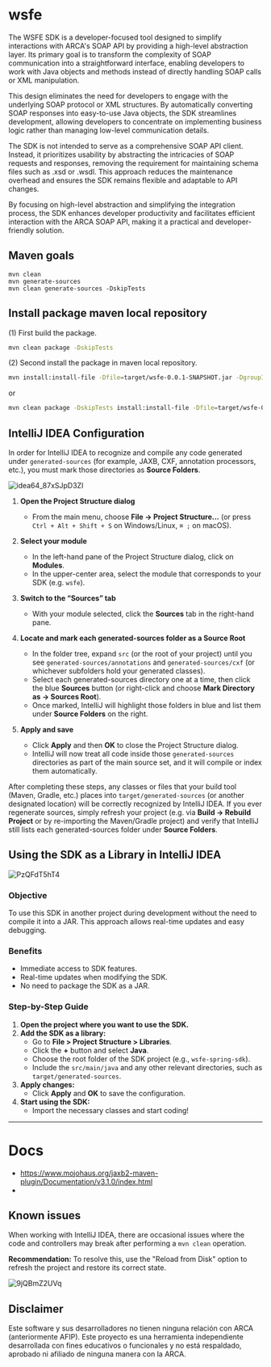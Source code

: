 # wsfe

The WSFE SDK is a developer-focused tool designed to simplify interactions with ARCA's SOAP API by providing a high-level abstraction layer. Its primary goal is to transform the complexity of SOAP communication into a straightforward interface, enabling developers to work with Java objects and methods instead of directly handling SOAP calls or XML manipulation.

This design eliminates the need for developers to engage with the underlying SOAP protocol or XML structures. By automatically converting SOAP responses into easy-to-use Java objects, the SDK streamlines development, allowing developers to concentrate on implementing business logic rather than managing low-level communication details.

The SDK is not intended to serve as a comprehensive SOAP API client. Instead, it prioritizes usability by abstracting the intricacies of SOAP requests and responses, removing the requirement for maintaining schema files such as .xsd or .wsdl. This approach reduces the maintenance overhead and ensures the SDK remains flexible and adaptable to API changes.

By focusing on high-level abstraction and simplifying the integration process, the SDK enhances developer productivity and facilitates efficient interaction with the ARCA SOAP API, making it a practical and developer-friendly solution.

## Maven goals

```maven
mvn clean
mvn generate-sources
mvn clean generate-sources -DskipTests
```

## Install package maven local repository

(1) First build the package.
```bash
mvn clean package -DskipTests 
```

(2) Second install the package in maven local repository.
```bash
mvn install:install-file -Dfile=target/wsfe-0.0.1-SNAPSHOT.jar -DgroupId=com.germanfica -DartifactId=wsfe -Dversion=0.0.1-SNAPSHOT -Dpackaging=jar
```

or

```bash
mvn clean package -DskipTests install:install-file -Dfile=target/wsfe-0.0.1-SNAPSHOT.jar -DgroupId=com.germanfica -DartifactId=wsfe -Dversion=0.0.1-SNAPSHOT -Dpackaging=jar
```

## IntelliJ IDEA Configuration

In order for IntelliJ IDEA to recognize and compile any code generated under `generated-sources` (for example, JAXB, CXF, annotation processors, etc.), you must mark those directories as **Source Folders**.

![idea64_87xSJpD3Zl](https://github.com/user-attachments/assets/c324060f-11e0-4e38-bfc7-3e274e9ed62a)

1. **Open the Project Structure dialog**

   * From the main menu, choose **File -> Project Structure…** (or press `Ctrl + Alt + Shift + S` on Windows/Linux, `⌘ ;` on macOS).

2. **Select your module**

   * In the left-hand pane of the Project Structure dialog, click on **Modules**.
   * In the upper-center area, select the module that corresponds to your SDK (e.g. `wsfe`).

3. **Switch to the “Sources” tab**

   * With your module selected, click the **Sources** tab in the right-hand pane.

4. **Locate and mark each generated-sources folder as a Source Root**

   * In the folder tree, expand `src` (or the root of your project) until you see `generated-sources/annotations` and `generated-sources/cxf` (or whichever subfolders hold your generated classes).
   * Select each generated-sources directory one at a time, then click the blue **Sources** button (or right-click and choose **Mark Directory as -> Sources Root**).
   * Once marked, IntelliJ will highlight those folders in blue and list them under **Source Folders** on the right.

5. **Apply and save**

   * Click **Apply** and then **OK** to close the Project Structure dialog.
   * IntelliJ will now treat all code inside those `generated-sources` directories as part of the main source set, and it will compile or index them automatically.

After completing these steps, any classes or files that your build tool (Maven, Gradle, etc.) places into `target/generated-sources` (or another designated location) will be correctly recognized by IntelliJ IDEA. If you ever regenerate sources, simply refresh your project (e.g. via **Build -> Rebuild Project** or by re-importing the Maven/Gradle project) and verify that IntelliJ still lists each generated-sources folder under **Source Folders**.

## Using the SDK as a Library in IntelliJ IDEA

![PzQFdT5hT4](https://github.com/user-attachments/assets/c502c4fa-c3a7-42d9-8a82-dc271f838adc)

### Objective
To use this SDK in another project during development without the need to compile it into a JAR. This approach allows real-time updates and easy debugging.

### Benefits
- Immediate access to SDK features.
- Real-time updates when modifying the SDK.
- No need to package the SDK as a JAR.

### Step-by-Step Guide
1. **Open the project where you want to use the SDK.**
2. **Add the SDK as a library:**
   - Go to **File > Project Structure > Libraries**.
   - Click the **+** button and select **Java**.
   - Choose the root folder of the SDK project (e.g., `wsfe-spring-sdk`).
   - Include the `src/main/java` and any other relevant directories, such as `target/generated-sources`.
3. **Apply changes:**
   - Click **Apply** and **OK** to save the configuration.
4. **Start using the SDK:**
   - Import the necessary classes and start coding!

---

# Docs

- https://www.mojohaus.org/jaxb2-maven-plugin/Documentation/v3.1.0/index.html
- 

## Known issues

When working with IntelliJ IDEA, there are occasional issues where the code and controllers may break after performing a `mvn clean` operation.

**Recommendation:**
To resolve this, use the "Reload from Disk" option to refresh the project and restore its correct state.

![9jQBmZ2UVq](https://github.com/user-attachments/assets/a51ec044-2f7a-41a0-b01a-c3bca0244265)

## Disclaimer

Este software y sus desarrolladores no tienen ninguna relación con ARCA (anteriormente AFIP). Este proyecto es una herramienta independiente desarrollada con fines educativos o funcionales y no está respaldado, aprobado ni afiliado de ninguna manera con la ARCA.
